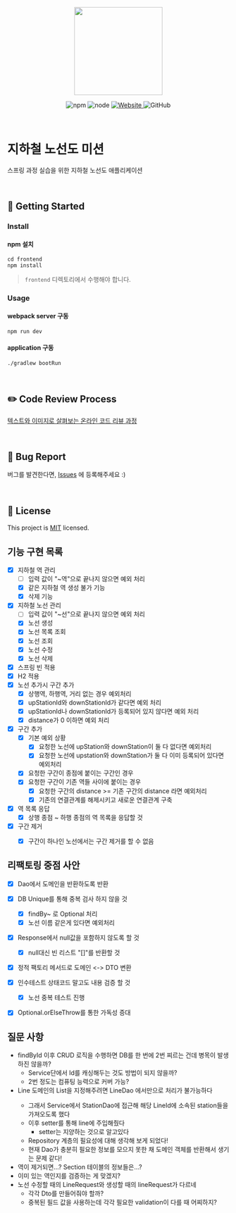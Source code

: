 <p align="center">
    <img width="200px;" src="https://raw.githubusercontent.com/woowacourse/atdd-subway-admin-frontend/master/images/main_logo.png"/>
</p>
<p align="center">
  <img alt="npm" src="https://img.shields.io/badge/npm-%3E%3D%205.5.0-blue">
  <img alt="node" src="https://img.shields.io/badge/node-%3E%3D%209.3.0-blue">
  <a href="https://techcourse.woowahan.com/c/Dr6fhku7" alt="woowacuorse subway">
    <img alt="Website" src="https://img.shields.io/website?url=https%3A%2F%2Fedu.nextstep.camp%2Fc%2FR89PYi5H">
  </a>
  <img alt="GitHub" src="https://img.shields.io/github/license/woowacourse/atdd-subway-map">
</p>

<br>

# 지하철 노선도 미션
스프링 과정 실습을 위한 지하철 노선도 애플리케이션

<br>

## 🚀 Getting Started

### Install
#### npm 설치
```
cd frontend
npm install
```
> `frontend` 디렉토리에서 수행해야 합니다.

### Usage
#### webpack server 구동
```
npm run dev
```
#### application 구동
```
./gradlew bootRun
```
<br>

## ✏️ Code Review Process
[텍스트와 이미지로 살펴보는 온라인 코드 리뷰 과정](https://github.com/next-step/nextstep-docs/tree/master/codereview)

<br>

## 🐞 Bug Report

버그를 발견한다면, [Issues](https://github.com/woowacourse/atdd-subway-map/issues) 에 등록해주세요 :)

<br>

## 📝 License

This project is [MIT](https://github.com/woowacourse/atdd-subway-map/blob/master/LICENSE) licensed.


## 기능 구현 목록
- [x] 지하철 역 관리
    - [ ] 입력 값이 "~역"으로 끝나지 않으면 예외 처리
    - [x] 같은 지하철 역 생성 불가 기능
    - [x] 삭제 기능
- [x] 지하철 노선 관리 
    - [ ] 입력 값이 "~선"으로 끝나지 않으면 예외 처리
    - [x] 노선 생성
    - [x] 노선 목록 조회
    - [x] 노선 조회
    - [x] 노선 수정
    - [x] 노선 삭제
- [x] 스프링 빈 적용
- [x] H2 적용
- [x] 노선 추가시 구간 추가
    - [x] 상행역, 하행역, 거리 없는 경우 예외처리
    - [x] upStationId와 downStationId가 같다면 예외 처리
    - [x] upStationId나 downStationId가 등록되어 있지 않다면 예외 처리
    - [x] distance가 0 이하면 예외 처리
- [x] 구간 추가
    - [x] 기본 예외 상황
        - [x] 요청한 노선에 upStation와 downStation이 둘 다 없다면 예외처리
        - [x] 요청한 노선에 upstation와 downStation가 둘 다 이미 등록되어 있다면 예외처리
    - [x] 요청한 구간이 종점에 붙이는 구간인 경우
    - [x] 요청한 구간이 기존 역들 사이에 붙이는 경우
        - [x] 요청한 구간의 distance >= 기존 구간의 distance 라면 예외처리
        - [x] 기존의 연결관계를 해제시키고 새로운 연결관계 구축
- [x] 역 목록 응답
    - [x] 상행 종점 ~ 하행 종점의 역 목록을 응답할 것
- [x] 구간 제거
    - [x] 구간이 하나인 노선에서는 구간 제거를 할 수 없음 


## 리팩토링 중점 사안
- [x] Dao에서 도메인을 반환하도록 반환
- [x] DB Unique를 통해 중복 검사 하지 않을 것
    - [x] findBy~ 로 Optional 처리
    - [x] 노선 이름 같은게 있다면 예외처리
- [x] Response에서 null값을 포함하지 않도록 할 것
    - [x] null대신 빈 리스트 "[]"를 반환할 것
- [x] 정적 팩토리 메서드로 도메인 <-> DTO 변환
- [x] 인수테스트 상태코드 말고도 내용 검증 할 것
    - [x] 노선 중복 테스트 진행
- [x] Optional.orElseThrow를 통한 가독성 증대


## 질문 사항
- findById 이후 CRUD 로직을 수행하면 DB를 한 번에 2번 찌르는 건데 병목이 발생하진 않을까?
    - Service단에서 Id를 캐싱해두는 것도 방법이 되지 않을까?
    - 2번 정도는 컴퓨팅 능력으로 커버 가능?
- Line 도메인의 List<Station>을 지정해주려면 LineDao 에서만으로 처리가 불가능하다
    - 그래서 Service에서 StationDao에 접근해 해당 LineId에 소속된 station들을 가져오도록 했다
    - 이후 setter를 통해 line에 주입해줬다
        - setter는 지양하는 것으로 알고있다
    - Repository 계층의 필요성에 대해 생각해 보게 되었다!
    - 현재 Dao가 충분히 필요한 정보를 모으지 못한 채 도메인 객체를 반환해서 생기는 문제 같다!
- 역이 제거되면...? Section 테이블의 정보들은...?
- 이미 있는 역인지를 검증하는 게 맞겠지?
- 노선 수정할 때의 LineRequest와 생성할 때의 lineRequest가 다르네
    - 각각 Dto를 만들어줘야 할까?
    - 중복된 필드 값을 사용하는데 각각 필요한 validation이 다를 때 어찌하지?
